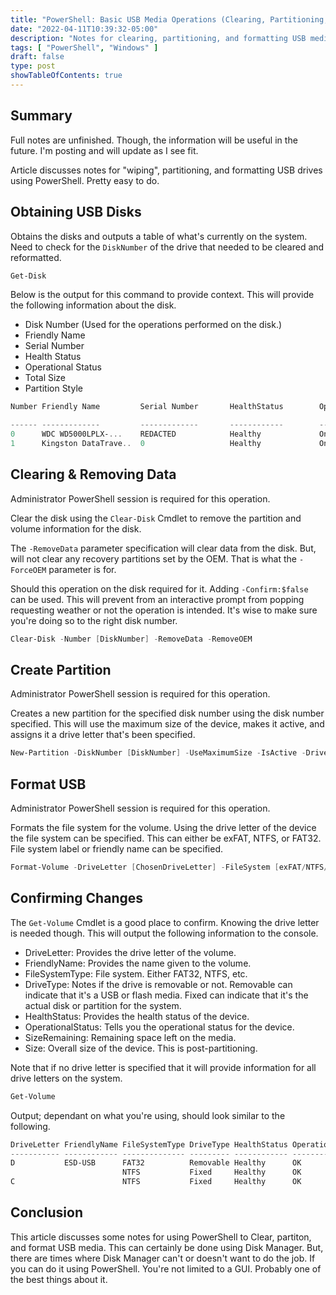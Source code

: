 ```yaml
---
title: "PowerShell: Basic USB Media Operations (Clearing, Partitioning, and Formatting)"
date: "2022-04-11T10:39:32-05:00"
description: "Notes for clearing, partitioning, and formatting USB media using PowerShell."
tags: [ "PowerShell", "Windows" ]
draft: false
type: post
showTableOfContents: true
---
```


## Summary

Full notes are unfinished. Though, the information will be useful in 
the future. I'm posting and will update as I see fit.

Article discusses notes for "wiping", partitioning, and formatting USB
drives using PowerShell. Pretty easy to do. 

## Obtaining USB Disks

Obtains the disks and outputs a table of what's currently on the system. 
Need to check for the ```DiskNumber``` of the drive that needed to be
cleared and reformatted.

```powershell
Get-Disk
```

Below is the output for this command to provide context. This will
provide the following information about the disk.

- Disk Number (Used for the operations performed on the disk.)
- Friendly Name 
- Serial Number
- Health Status
- Operational Status
- Total Size
- Partition Style

```powershell
Number Friendly Name         Serial Number       HealthStatus        OperationalStatus   Total Size Partion Syle

------ -------------         -------------       ------------        -----------------   ---------- -----------
0      WDC WD5000LPLX-...    REDACTED            Healthy             Online              478.98 GB  GPT
1      Kingston DataTrave..  0                   Healthy             Online               14.41 GB  MBR
```

## Clearing & Removing Data

Administrator PowerShell session is required for this operation.

Clear the disk using the ```Clear-Disk``` Cmdlet to remove the partition
and volume information for the disk. 

The ```-RemoveData``` parameter specification will clear data from the 
disk. But, will not clear any recovery partitions set by the OEM. That 
is what the ```-ForceOEM``` parameter is for.

Should this operation on the disk required for it. Adding
```-Confirm:$false``` can be used. This will prevent from an interactive
prompt from popping requesting weather or not the operation is intended.
It's wise to make sure you're doing so to the right disk number.

```powershell
Clear-Disk -Number [DiskNumber] -RemoveData -RemoveOEM
```

## Create Partition

Administrator PowerShell session is required for this operation.

Creates a new partition for the specified disk number using the disk
number specified. This will use the maximum size of the device, makes it
active, and assigns it a drive letter that's been specified.

```powershell
New-Partition -DiskNumber [DiskNumber] -UseMaximumSize -IsActive -DriveLetter [ChosenDriveLetter]
```

## Format USB

Administrator PowerShell session is required for this operation.

Formats the file system for the volume. Using the drive letter of the
device the file system can be specified. This can either be exFAT, NTFS,
or FAT32. File system label or friendly name can be specified.

```powershell
Format-Volume -DriveLetter [ChosenDriveLetter] -FileSystem [exFAT/NTFS/FAT32] -NewFileSystemLabel [USBLabel]
```

## Confirming Changes

The ```Get-Volume``` Cmdlet is a good place to confirm. Knowing the
drive letter is needed though. This will output the following
information to the console.

- DriveLetter: Provides the drive letter of the volume.
- FriendlyName: Provides the name given to the volume.
- FileSystemType: File system. Either FAT32, NTFS, etc.
- DriveType: Notes if the drive is removable or not. Removable can
  indicate that it's a USB or flash media. Fixed can indicate that it's
  the actual disk or partition for the system.
- HealthStatus: Provides the health status of the device.
- OperationalStatus: Tells you the operational status for the device.
- SizeRemaining: Remaining space left on the media.
- Size: Overall size of the device. This is post-partitioning.

Note that if no drive letter is specified that it will provide
information for all drive letters on the system.

```powershell
Get-Volume
```

Output; dependant on what you're using, should look similar to the
following.

```powershell
DriveLetter FriendlyName FileSystemType DriveType HealthStatus OperationalStatus SizeRemaining      Size
----------- ------------ -------------- --------- ------------ ----------------- -------------      ----
D           ESD-USB      FAT32          Removable Healthy      OK                     24.35 GB  28.64 GB
                         NTFS           Fixed     Healthy      OK                     84.05 MB    500 MB
C                        NTFS           Fixed     Healthy      OK                     163.5 GB 237.86 GB
```

## Conclusion

This article discusses some notes for using PowerShell to Clear,
partiton, and format USB media. This can certainly be done using Disk
Manager. But, there are times where Disk Manager can't or doesn't want
to do the job. If you can do it using PowerShell. You're not limited to
a GUI. Probably one of the best things about it.

